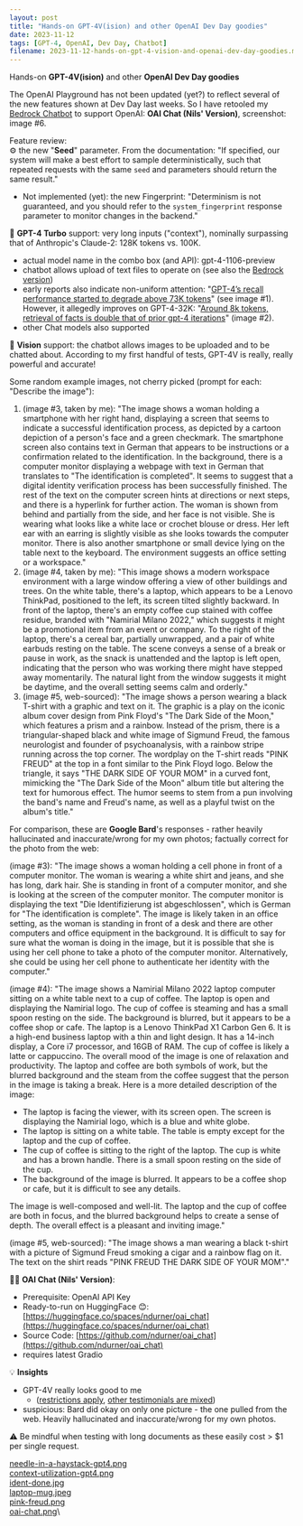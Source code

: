 ```yaml
---
layout: post
title: "Hands-on GPT-4V(ision) and other OpenAI Dev Day goodies"
date: 2023-11-12
tags: [GPT-4, OpenAI, Dev Day, Chatbot]
filename: 2023-11-12-hands-on-gpt-4-vision-and-openai-dev-day-goodies.md
---
```


Hands-on **GPT-4V(ision)** and other **OpenAI Dev Day goodies**

The OpenAI Playground has not been updated (yet?) to reflect several of the new features shown at Dev Day last weeks. So I have retooled my [Bedrock Chatbot](2023-11-04-amazon-bedrock-chat-nils-version) to support OpenAI: **OAI Chat (Nils' Version)**, screenshot: image #6.

Feature review:  
⚙️ the new "**Seed**" parameter. From the documentation: "If specified, our system will make a best effort to sample deterministically, such that repeated requests with the same `seed` and parameters should return the same result."

- Not implemented (yet): the new Fingerprint: "Determinism is not guaranteed, and you should refer to the `system_fingerprint` response parameter to monitor changes in the backend."

🚀 **GPT-4 Turbo** support: very long inputs ("context"), nominally surpassing that of Anthropic's Claude-2: 128K tokens vs. 100K.

- actual model name in the combo box (and API): gpt-4-1106-preview
- chatbot allows upload of text files to operate on (see also the [Bedrock version](2023-11-04-amazon-bedrock-chat-nils-version))
- early reports also indicate non-uniform attention: "[GPT-4’s recall performance started to degrade above 73K tokens](https://x.com/GregKamradt/status/1722386725635580292?s=20)" (see image #1). However, it allegedly improves on GPT-4-32K: "[Around 8k tokens, retrieval of facts is double that of prior gpt-4 iterations](https://www.linkedin.com/posts/appenz_ok-so-long-context-windows-still-dont-work-activity-7128539381287587842-KFOJ?utm_source=share&utm_medium=member_desktop)" (image #2).
- other Chat models also supported

👀 **Vision** support: the chatbot allows images to be uploaded and to be chatted about. According to my first handful of tests, GPT-4V is really, really powerful and accurate!

Some random example images, not cherry picked (prompt for each: "Describe the image"):

1. (image #3, taken by me): "The image shows a woman holding a smartphone with her right hand, displaying a screen that seems to indicate a successful identification process, as depicted by a cartoon depiction of a person's face and a green checkmark. The smartphone screen also contains text in German that appears to be instructions or a confirmation related to the identification. In the background, there is a computer monitor displaying a webpage with text in German that translates to "The identification is completed". It seems to suggest that a digital identity verification process has been successfully finished. The rest of the text on the computer screen hints at directions or next steps, and there is a hyperlink for further action. The woman is shown from behind and partially from the side, and her face is not visible. She is wearing what looks like a white lace or crochet blouse or dress. Her left ear with an earring is slightly visible as she looks towards the computer monitor. There is also another smartphone or small device lying on the table next to the keyboard. The environment suggests an office setting or a workspace."
2. (image #4, taken by me): "This image shows a modern workspace environment with a large window offering a view of other buildings and trees. On the white table, there's a laptop, which appears to be a Lenovo ThinkPad, positioned to the left, its screen tilted slightly backward. In front of the laptop, there's an empty coffee cup stained with coffee residue, branded with "Namirial Milano 2022," which suggests it might be a promotional item from an event or company. To the right of the laptop, there's a cereal bar, partially unwrapped, and a pair of white earbuds resting on the table. The scene conveys a sense of a break or pause in work, as the snack is unattended and the laptop is left open, indicating that the person who was working there might have stepped away momentarily. The natural light from the window suggests it might be daytime, and the overall setting seems calm and orderly."
3. (image #5, web-sourced): "The image shows a person wearing a black T-shirt with a graphic and text on it. The graphic is a play on the iconic album cover design from Pink Floyd's "The Dark Side of the Moon," which features a prism and a rainbow. Instead of the prism, there is a triangular-shaped black and white image of Sigmund Freud, the famous neurologist and founder of psychoanalysis, with a rainbow stripe running across the top corner. The wordplay on the T-shirt reads "PINK FREUD" at the top in a font similar to the Pink Floyd logo. Below the triangle, it says "THE DARK SIDE OF YOUR MOM" in a curved font, mimicking the "The Dark Side of the Moon" album title but altering the text for humorous effect. The humor seems to stem from a pun involving the band's name and Freud's name, as well as a playful twist on the album's title."

For comparison, these are **Google Bard**'s responses - rather heavily hallucinated and inaccurate/wrong for my own photos; factually correct for the photo from the web:

(image #3): "The image shows a woman holding a cell phone in front of a computer monitor. The woman is wearing a white shirt and jeans, and she has long, dark hair. She is standing in front of a computer monitor, and she is looking at the screen of the computer monitor. The computer monitor is displaying the text "Die Identifizierung ist abgeschlossen", which is German for "The identification is complete". The image is likely taken in an office setting, as the woman is standing in front of a desk and there are other computers and office equipment in the background. It is difficult to say for sure what the woman is doing in the image, but it is possible that she is using her cell phone to take a photo of the computer monitor. Alternatively, she could be using her cell phone to authenticate her identity with the computer."

(image #4): "The image shows a Namirial Milano 2022 laptop computer sitting on a white table next to a cup of coffee. The laptop is open and displaying the Namirial logo. The cup of coffee is steaming and has a small spoon resting on the side. The background is blurred, but it appears to be a coffee shop or cafe. The laptop is a Lenovo ThinkPad X1 Carbon Gen 6. It is a high-end business laptop with a thin and light design. It has a 14-inch display, a Core i7 processor, and 16GB of RAM. The cup of coffee is likely a latte or cappuccino. The overall mood of the image is one of relaxation and productivity. The laptop and coffee are both symbols of work, but the blurred background and the steam from the coffee suggest that the person in the image is taking a break. Here is a more detailed description of the image:

- The laptop is facing the viewer, with its screen open. The screen is displaying the Namirial logo, which is a blue and white globe.
- The laptop is sitting on a white table. The table is empty except for the laptop and the cup of coffee.
- The cup of coffee is sitting to the right of the laptop. The cup is white and has a brown handle. There is a small spoon resting on the side of the cup.
- The background of the image is blurred. It appears to be a coffee shop or cafe, but it is difficult to see any details.

The image is well-composed and well-lit. The laptop and the cup of coffee are both in focus, and the blurred background helps to create a sense of depth. The overall effect is a pleasant and inviting image."

(image #5, web-sourced): "The image shows a man wearing a black t-shirt with a picture of Sigmund Freud smoking a cigar and a rainbow flag on it. The text on the shirt reads "PINK FREUD THE DARK SIDE OF YOUR MOM"."

🙋‍♂️ **OAI Chat (Nils' Version)**:

- Prerequisite: OpenAI API Key
- Ready-to-run on HuggingFace 😊: [https://huggingface.co/spaces/ndurner/oai_chat](https://huggingface.co/spaces/ndurner/oai_chat)
- Source Code: [https://github.com/ndurner/oai_chat](https://github.com/ndurner/oai_chat)
- requires latest Gradio

💡 **Insights**

- GPT-4V really looks good to me
  - ([restrictions apply](https://platform.openai.com/docs/guides/vision/limitations), [other testimonials are mixed](https://x.com/HuaxiuYaoML/status/1721742474568253634?s=20))
- suspicious: Bard did okay on only one picture - the one pulled from the web. Heavily hallucinated and inaccurate/wrong for my own photos.

⚠️ Be mindful when testing with long documents as these easily cost > $1 per single request.

[needle-in-a-haystack-gpt4.png](assets/img/needle-in-a-haystack-gpt4.png)\
[context-utilization-gpt4.png](assets/img/context-utilization-gpt4.png)\
[ident-done.jpg](assets/img/ident-done.jpg)\
[laptop-mug.jpeg](assets/img/laptop-mug.jpeg)\
[pink-freud.png](assets/img/pink-freud.png)\
[oai-chat.png](assets/img/oai-chat.png)\
